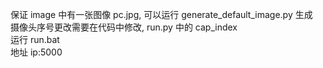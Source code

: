 保证 image 中有一张图像 pc.jpg, 可以运行 generate_default_image.py 生成
<br>
摄像头序号更改需要在代码中修改, run.py 中的 cap_index
<br>
运行 run.bat
<br>
地址 ip:5000
